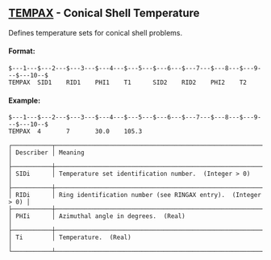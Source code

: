 ## [TEMPAX](https://help.hexagonmi.com/bundle/MSC_Nastran_2022.4/page/Nastran_Combined_Book/qrg/bulktuv/TOC.TEMPAX.xhtml) - Conical Shell Temperature

Defines temperature sets for conical shell problems.

#### Format:

```nastran
$---1---$---2---$---3---$---4---$---5---$---6---$---7---$---8---$---9---$---10--$
TEMPAX  SID1    RID1    PHI1    T1      SID2    RID2    PHI2    T2              
```
#### Example:

```nastran
$---1---$---2---$---3---$---4---$---5---$---6---$---7---$---8---$---9---$---10--$
TEMPAX  4       7       30.0    105.3                                           
```
```text
┌───────────┬───────────────────────────────────────────────────────────────┐
│ Describer │ Meaning                                                       │
├───────────┼───────────────────────────────────────────────────────────────┤
│ SIDi      │ Temperature set identification number.  (Integer > 0)         │
├───────────┼───────────────────────────────────────────────────────────────┤
│ RIDi      │ Ring identification number (see RINGAX entry).  (Integer > 0) │
├───────────┼───────────────────────────────────────────────────────────────┤
│ PHIi      │ Azimuthal angle in degrees.  (Real)                           │
├───────────┼───────────────────────────────────────────────────────────────┤
│ Ti        │ Temperature.  (Real)                                          │
└───────────┴───────────────────────────────────────────────────────────────┘
```
